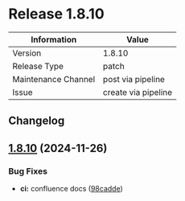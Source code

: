 # Release 1.8.10

| Information            | Value                   |
| ---------------------- | ----------------------- |
| Version                | 1.8.10              |
| Release Type           | patch                 |
| Maintenance Channel    | post via pipeline       |
| Issue                  | create via pipeline     |

## Changelog

## [1.8.10](https://github.com/KarstenSiemer/BMMI/compare/v1.8.9...v1.8.10) (2024-11-26)

### Bug Fixes

* **ci:** confluence docs ([98cadde](https://github.com/KarstenSiemer/BMMI/commit/98caddec6fd751a9abbe385d09bb971fa79bc9d8))
